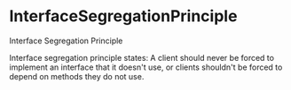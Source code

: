 # InterfaceSegregationPrinciple
Interface Segregation Principle

Interface segregation principle states: A client should never be forced to implement an interface that it doesn't use, or clients shouldn't be forced to depend on methods they do not use.
